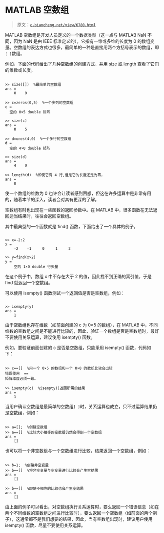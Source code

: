 # MATLAB 空数组

> 原文：[`c.biancheng.net/view/6780.html`](http://c.biancheng.net/view/6780.html)

MATLAB 空数组是开发人员定义的一个数据类型（这一点与 MATLAB NaN 不同，因为 NaN 是由 IEEE 标准定义的），它指有一维或多维的长度为 0 的数组变量。空数组的表达方式也很多，最简单的一种是直接用两个方括号表示的数组，即`[ ]`数组。

例如，下面的代码给出了几种空数组的创建方式，并用 size 或 length 查看了它们的维数或长度。

```

>> size([])  %最简单的空数组
ans =
    0    0

>> c=zeros(0,5)  %一个多列的空数组
c =
  空的 0×5 double 矩阵

>> size(c)
ans =
    0    5

>> d=ones(4,0)  %一个多行的空数组
d =
  空的 4×0 double 矩阵

>> size(d)
ans =
    4    0

>> length(d)  %即使它有 4 行,但是它的长度还是为零，
ans =
    0
```

使一个数组的维数为 0 也许会让读者感到困惑，但这在许多运算中是非常有用的，随着本节的深入，读者会对其有更深的了解。

空数组有时也出现在一些函数的返回参数中。在 MATLAB 中，很多函数在无法返回适当结果时，往往会返回空数组。

其中最典型的一个函数就是 find() 函数，下面给出了一个具体的例子。

```

>> x=-2:2
x =
    -2    -1     0     1     2

>> y=find(x>2)
y =
    空的 1×0 double 行矢量
```

在这个例子中，数组 x 中不存在大于 2 的值，因此找不到正确的索引值，于是 find 就返回一个空数组。

可以使用 isempty() 函数测试一个返回值是否是空数组，例如：

```

>> isempty(y)
ans =
    1
```

由于空数组也存在维数（如前面创建的 c 为 0×5 的数组），在 MATLAB 中，不同维数的空数组之间是不能进行比较的，因此，验证一个数组是否是空数组时，最好不要使用关系运算，建议使用 isempty() 函数。

例如，要验证前面创建的 c 是否是空数组，只能采用 isempty() 函数，代码如下：

```

>> c==[]  %用一个 0×5 的数组和一个 0×0 的数组比较会出错
错误使用  ==
矩阵维度必须一致。

>> isempty(c)  %isempty()返回所需的结果
ans =
    1
```

当用户确认空数组是最简单的空数组`[ ]`时，关系运算也成立，只不过运算结果仍是空数组，例如：

```

>> a=[];  %创建空数组
>> a==[]  %比较大小相等的空数组仍然会得到一个空数组
ans =
    []
```

也可以将一个非空数组与一个空数组进行比较，结果返回一个空数组，例如：

```

>> b=1;  %创建非空变量
>> b==[]  %将非空变量与空变量进行比较会产生空结果
ans =
    []

>> b~=[]  %即使不相等的比较也会产生空结果
ans =
    []
```

由上面的例子可以看出，对空数组执行关系运算时，要么返回一个错误信息（如在两个不同维数的空数组之间进行比较时），要么返回一个空数组（如前面的两个例子），这通常都不是我们想要的结果，因此，当有空数组出现时，建议用户使用 isempty() 函数，尽量不要使用关系运算。